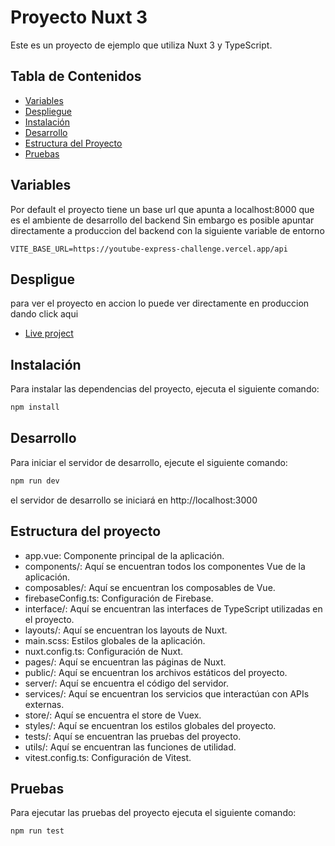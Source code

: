 # Proyecto Nuxt 3

Este es un proyecto de ejemplo que utiliza Nuxt 3 y TypeScript.

## Tabla de Contenidos

- [Variables](#variables)
- [Despliegue](#despliegue)
- [Instalación](#instalación)
- [Desarrollo](#desarrollo)
- [Estructura del Proyecto](#estructura-del-proyecto)
- [Pruebas](#pruebas)

## Variables

Por default el proyecto tiene un base url que apunta a localhost:8000 que es el ambiente de desarrollo del backend
Sin embargo es posible apuntar directamente a produccion del backend con la siguiente variable de entorno

`VITE_BASE_URL=https://youtube-express-challenge.vercel.app/api`

## Despligue

para ver el proyecto en accion lo puede ver directamente en produccion dando click aqui
- [Live project](https://chipper-rugelach-bfaf2e.netlify.app/)

## Instalación

Para instalar las dependencias del proyecto, ejecuta el siguiente comando:

```bash
npm install
```

## Desarrollo

Para iniciar el servidor de desarrollo, ejecute el siguiente comando:

```bash
npm run dev
```

el servidor de desarrollo se iniciará en http://localhost:3000

## Estructura del proyecto

- app.vue: Componente principal de la aplicación.
- components/: Aquí se encuentran todos los componentes Vue de la aplicación.
- composables/: Aquí se encuentran los composables de Vue.
- firebaseConfig.ts: Configuración de Firebase.
- interface/: Aquí se encuentran las interfaces de TypeScript utilizadas en el proyecto.
- layouts/: Aquí se encuentran los layouts de Nuxt.
- main.scss: Estilos globales de la aplicación.
- nuxt.config.ts: Configuración de Nuxt.
- pages/: Aquí se encuentran las páginas de Nuxt.
- public/: Aquí se encuentran los archivos estáticos del proyecto.
- server/: Aquí se encuentra el código del servidor.
- services/: Aquí se encuentran los servicios que interactúan con APIs externas.
- store/: Aquí se encuentra el store de Vuex.
- styles/: Aquí se encuentran los estilos globales del proyecto.
- tests/: Aquí se encuentran las pruebas del proyecto.
- utils/: Aquí se encuentran las funciones de utilidad.
- vitest.config.ts: Configuración de Vitest.

## Pruebas

Para ejecutar las pruebas del proyecto ejecuta el siguiente comando:

```bash
npm run test
```
